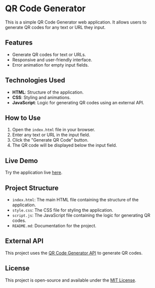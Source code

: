 # QR Code Generator

This is a simple QR Code Generator web application. It allows users to generate QR codes for any text or URL they input.

## Features

- Generate QR codes for text or URLs.
- Responsive and user-friendly interface.
- Error animation for empty input fields.

## Technologies Used

- **HTML**: Structure of the application.
- **CSS**: Styling and animations.
- **JavaScript**: Logic for generating QR codes using an external API.

## How to Use

1. Open the `index.html` file in your browser.
2. Enter any text or URL in the input field.
3. Click the "Generate QR Code" button.
4. The QR code will be displayed below the input field.

## Live Demo

Try the application live [here](https://manya1103.github.io/QR-Code-Generator/).

## Project Structure

- `index.html`: The main HTML file containing the structure of the application.
- `style.css`: The CSS file for styling the application.
- `script.js`: The JavaScript file containing the logic for generating QR codes.
- `README.md`: Documentation for the project.

## External API

This project uses the [QR Code Generator API](https://goqr.me/api/) to generate QR codes.

## License

This project is open-source and available under the [MIT License](LICENSE).
